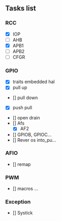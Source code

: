## Tasks list

### RCC
- [X] IOP
- [ ] AHB
- [X] APB1
- [ ] APB2
- [ ] CFGR

### GPIO
- [x] traits embedded hal
- [x] pull up
- [] pull down
- [x] push pull
- [] open drain
- [] Afs
    - [x] AF2
- [] GPIOB, GPIOC...
- [] Rever os into_pu...

### AFIO
- [] remap

### PWM
- [] macros
...

### Exception
- [] Systick

